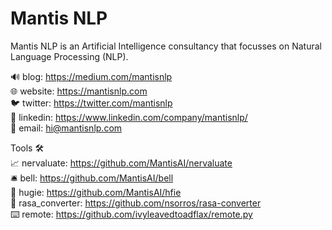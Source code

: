 # Mantis NLP

Mantis NLP is an Artificial Intelligence consultancy that focusses on Natural Language Processing (NLP).

🔊 blog: https://medium.com/mantisnlp  
🌐 website: https://mantisnlp.com  
🐦 twitter: https://twitter.com/mantisnlp  
💼 linkedin: https://www.linkedin.com/company/mantisnlp/  
📧 email: hi@mantisnlp.com

Tools 🛠  
📈 nervaluate: https://github.com/MantisAI/nervaluate  
🛎 bell: https://github.com/MantisAI/bell  
🐻 hugie: https://github.com/MantisAI/hfie  
💬 rasa_converter: https://github.com/nsorros/rasa-converter  
⌨️ remote: https://github.com/ivyleavedtoadflax/remote.py  
